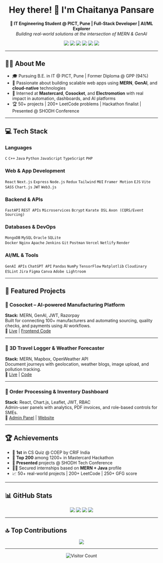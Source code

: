 <h1 align="center">Hey there! 👋 I'm Chaitanya Pansare</h1>

<p align="center">
  <b>🚀 IT Engineering Student @ PICT, Pune | Full-Stack Developer | AI/ML Explorer</b><br>
  <em>Building real-world solutions at the intersection of MERN & GenAI</em>
</p>

<p align="center">
  <a href="https://facebook.com/thechaitanyapansare"><img src="https://img.shields.io/badge/Facebook-%231877F2.svg?style=for-the-badge&logo=Facebook&logoColor=white"/></a>
  <a href="https://linkedin.com/in/chaitanya039"><img src="https://img.shields.io/badge/LinkedIn-%230077B5.svg?style=for-the-badge&logo=linkedin&logoColor=white"/></a>
  <a href="https://stackoverflow.com/users/chaitanya-pansare"><img src="https://img.shields.io/badge/-Stackoverflow-FE7A16?style=for-the-badge&logo=stack-overflow&logoColor=white"/></a>
  <a href="https://x.com/ChaitanyaP039"><img src="https://img.shields.io/badge/X-black.svg?style=for-the-badge&logo=X&logoColor=white"/></a>
  <a href="https://www.geeksforgeeks.org/user/chaitanya039/"><img src="https://img.shields.io/badge/GeeksforGeeks-0F9D58?style=for-the-badge&logo=geeksforgeeks&logoColor=white"/></a>
  <a href="https://leetcode.com/chaitanya039/"><img src="https://img.shields.io/badge/LeetCode-FFA116?style=for-the-badge&logo=leetcode&logoColor=white"/></a>
</p>

---

## 👨‍💻 About Me

- 🎓 Pursuing B.E. in IT @ PICT, Pune | Former Diploma @ GPP (94%)
- 🧠 Passionate about building scalable web apps using **MERN**, **GenAI**, and **cloud-native** technologies
- 💼 Interned at **Mastercard**, **Cosocket**, and **Electromotion** with real impact in automation, dashboards, and AI platforms
- 🏆 50+ projects | 200+ LeetCode problems | Hackathon finalist | Presented @ SHODH Conference

---

## 💻 Tech Stack

### Languages  
`C` `C++` `Java` `Python` `JavaScript` `TypeScript` `PHP`

### Web & App Development  
`React` `Next.js` `Express` `Node.js` `Redux` `Tailwind` `MUI` `Framer Motion` `EJS` `Vite` `SASS` `Chart.js` `JWT` `Web3.js`

### Backend & APIs  
`FastAPI` `REST APIs` `Microservices` `Bcrypt` `Karate DSL` `Axon (CQRS/Event Sourcing)`  

### Databases & DevOps  
`MongoDB` `MySQL` `Oracle` `SQLite`  
`Docker` `Nginx` `Apache` `Jenkins` `Git` `Postman` `Vercel` `Netlify` `Render`

### AI/ML & Tools  
`GenAI APIs` `ChatGPT API` `Pandas` `NumPy` `TensorFlow` `Matplotlib` `Cloudinary` `ESLint` `Jira` `Figma` `Canva` `Adobe Lightroom`

---

## 🚀 Featured Projects

### 🔹 Cosocket – AI-powered Manufacturing Platform
**Stack:** MERN, GenAI, JWT, Razorpay  
Built for connecting 100+ manufacturers and automating sourcing, quality checks, and payments using AI workflows.  
🔗 [Live](https://cosocket-client.vercel.app/) | [Frontend Code](https://github.com/chaitanya039/cosocket-client)

---

### 🔹 3D Travel Logger & Weather Forecaster
**Stack:** MERN, Mapbox, OpenWeather API  
Document journeys with geolocation, weather blogs, image upload, and pollution tracking.  
🔗 [Live](https://cpweather.netlify.app/) | [Code](https://github.com/chaitanya039/CPWEATHER-FRONTEND)

---

### 🔹 Order Processing & Inventory Dashboard
**Stack:** React, Chart.js, Leaflet, JWT, RBAC  
Admin-user panels with analytics, PDF invoices, and role-based controls for SMEs.  
🔗 [Admin Panel](https://admin.yuvaindustries.in/login) | [Website](https://www.yuvaindustries.in/)

---

## 🏆 Achievements

- 🥇 **1st** in CS Quiz @ COEP by CRIF India  
- 🧠 **Top 200** among 1200+ in Mastercard Hackathon  
- 🧩 **Presented** projects @ SHODH Tech Conference  
- 👨‍💻 Secured internships based on **MERN + Java** profile  
- 📈 50+ real-world projects | 200+ LeetCode | 250+ GFG score  

---

## 📊 GitHub Stats

<p align="center">
  <img src="https://github-readme-stats.vercel.app/api?username=chaitanya039&theme=dark&hide_border=false&include_all_commits=false&count_private=false"/>
  <img src="https://github-readme-streak-stats.herokuapp.com/?user=chaitanya039&theme=dark&hide_border=false"/>
  <img src="https://github-readme-stats.vercel.app/api/top-langs/?username=chaitanya039&theme=dark&hide_border=false&layout=compact"/>
  <img src="https://github-profile-trophy.vercel.app/?username=chaitanya039&theme=radical&no-frame=false&no-bg=true&margin-w=4"/>
</p>

---

## 🔝 Top Contributions

<p align="center">
  <img src="https://github-contributor-stats.vercel.app/api?username=chaitanya039&limit=5&theme=dark&combine_all_yearly_contributions=true"/>
</p>

---

<p align="center">
  <img src="https://visitcount.itsvg.in/api?id=chaitanya039&icon=0&color=0" alt="Visitor Count"/>
</p>

<!-- Created using ❤️ by Chaitanya | Enhanced via GPRM (https://gprm.itsvg.in) -->
